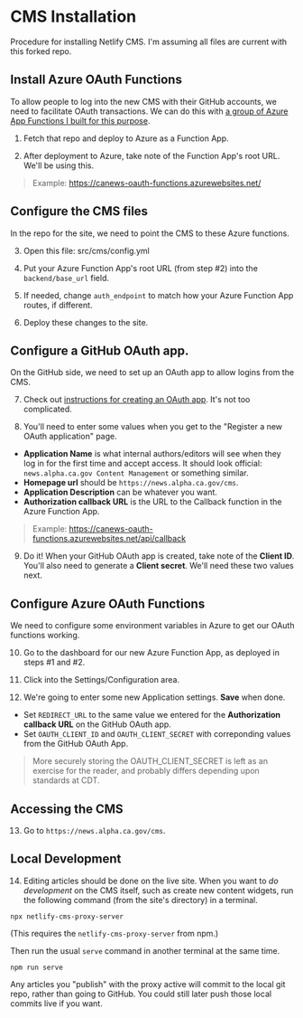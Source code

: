 # CMS Installation

Procedure for installing Netlify CMS. I'm assuming all files are current with this forked repo.

## Install Azure OAuth Functions

To allow people to log into the new CMS with their GitHub accounts, we need to facilitate OAuth transactions. We can do this with [a group of Azure App Functions I built for this purpose](https://github.com/xjensen/azure-oauth-functions).

1. Fetch that repo and deploy to Azure as a Function App.

2. After deployment to Azure, take note of the Function App's root URL. We'll be using this. 

> Example: https://canews-oauth-functions.azurewebsites.net/

## Configure the CMS files

In the repo for the site, we need to point the CMS to these Azure functions.

3. Open this file: src/cms/config.yml

4. Put your Azure Function App's root URL (from step #2) into the `backend/base_url` field.

5. If needed, change `auth_endpoint` to match how your Azure Function App routes, if different.

6. Deploy these changes to the site.

## Configure a GitHub OAuth app.

On the GitHub side, we need to set up an OAuth app to allow logins from the CMS.

7. Check out [instructions for creating an OAuth app](https://docs.github.com/en/free-pro-team@latest/developers/apps/creating-an-oauth-app). It's not too complicated.

8. You'll need to enter some values when you get to the "Register a new OAuth application" page. 

* **Application Name** is what internal authors/editors will see when they log in for the first time and accept access. It should look official: `news.alpha.ca.gov Content Management` or something similar. 
* **Homepage url** should be `https://news.alpha.ca.gov/cms`.
* **Application Description** can be whatever you want.
* **Authorization callback URL** is the URL to the Callback function in the Azure Function App. 

> Example: https://canews-oauth-functions.azurewebsites.net/api/callback

9. Do it! When your GitHub OAuth app is created, take note of the **Client ID**. You'll also need to generate a **Client secret**. We'll need these two values next.

## Configure Azure OAuth Functions

We need to configure some environment variables in Azure to get our OAuth functions working.

10. Go to the dashboard for our new Azure Function App, as deployed in steps #1 and #2.

11. Click into the Settings/Configuration area.

12. We're going to enter some new Application settings. **Save** when done.

* Set `REDIRECT_URL` to the same value we entered for the **Authorization callback URL** on the GitHub OAuth app.
* Set `OAUTH_CLIENT_ID` and `OAUTH_CLIENT_SECRET` with correponding values from the GitHub OAuth App.

> More securely storing the OAUTH_CLIENT_SECRET is left as an exercise for the reader, and probably differs depending upon standards at CDT.

## Accessing the CMS

13. Go to `https://news.alpha.ca.gov/cms`.

## Local Development

14. Editing articles should be done on the live site. When you want to *do development* on the CMS itself, such as create new content widgets, run the following command (from the site's directory) in a terminal.

```npx netlify-cms-proxy-server```

(This requires the `netlify-cms-proxy-server` from npm.)

Then run the usual `serve` command in another terminal at the same time.

```npm run serve```

Any articles you "publish" with the proxy active will commit to the local git repo, rather than going to GitHub. You could still later push those local commits live if you want.






